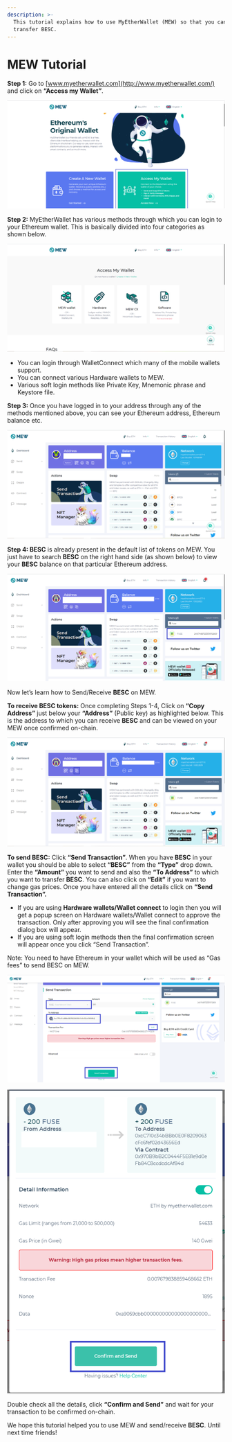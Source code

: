 ```yaml
---
description: >-
  This tutorial explains how to use MyEtherWallet (MEW) so that you can view and
  transfer BESC.
---
```


# MEW Tutorial

**Step 1:** Go to [www.myetherwallet.com](http://www.myetherwallet.com/) and click on **“Access my Wallet”**.

![](../.gitbook/assets/2%20%283%29.png)

**Step 2:** MyEtherWallet has various methods through which you can login to your Ethereum wallet. This is basically divided into four categories as shown below.

![](../.gitbook/assets/1%20%282%29.png)

* You can login through WalletConnect which many of the mobile wallets support.
* You can connect various Hardware wallets to MEW.
* Various soft login methods like Private Key, Mnemonic phrase and Keystore file.

**Step 3:** Once you have logged in to your address through any of the methods mentioned above, you can see your Ethereum address, Ethereum balance etc.

![](../.gitbook/assets/6%20%283%29.png)

**Step 4: BESC** is already present in the default list of tokens on MEW. You just have to search **BESC** on the right hand side \(as shown below\) to view your **BESC** balance on that particular Ethereum address.

![](../.gitbook/assets/7%20%282%29.png)

Now let’s learn how to Send/Receive **BESC** on MEW.

**To receive BESC tokens:** Once completing Steps 1-4, Click on **“Copy Address”** just below your **“Address”** \(Public key\) as highlighted below. This is the address to which you can receive **BESC** and can be viewed on your MEW once confirmed on-chain.

![](../.gitbook/assets/8.png)

**To send BESC:** Click **“Send Transaction”**. When you have **BESC** in your wallet you should be able to select **“BESC”** from the **“Type”** drop down. Enter the **“Amount”** you want to send and also the **“To Address”** to which you want to transfer **BESC**. You can also click on **“Edit”** if you want to change gas prices. Once you have entered all the details click on **“Send Transaction”.**

* If you are using **Hardware wallets/Wallet connect** to login then you will get a popup screen on Hardware wallets/Wallet connect to approve the transaction. Only after approving you will see the final confirmation dialog box will appear.
*  If you are using soft login methods then the final confirmation screen will appear once you click “Send Transaction”.

Note: You need to have Ethereum in your wallet which will be used as “Gas fees” to send BESC on MEW.

![](../.gitbook/assets/9%20%282%29.png)

![](../.gitbook/assets/10%20%281%29.png)

Double check all the details, click **“Confirm and Send”** and wait for your transaction to be confirmed on-chain.

We hope this tutorial helped you to use MEW and send/receive **BESC**. Until next time friends!

